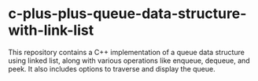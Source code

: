 # c-plus-plus-queue-data-structure-with-link-list
This repository contains a C++ implementation of a queue data structure using linked list, along with various operations like enqueue, dequeue, and peek. It also includes options to traverse and display the queue.
